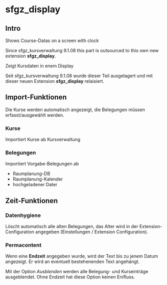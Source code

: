 # sfgz_display
## Intro
Shows Course-Datas on a screen with clock

Since sfgz_kursverwaltung 9.1.08 this part is outsourced to this own new extension **sfgz_display**.


Zeigt Kursdaten in enem Display

Seit sfgz_kursverwaltung 9.1.08 wurde dieser Teil ausgelagert und mit dieser neuen Extension **sfgz_display** relaisiert.

## Import-Funktionen
Die Kurse werden automatisch angezeigt, die Belegungen müssen erfasst/ausgewählt werden.

### Kurse
Importiert Kurse ab Kursverwaltung
### Belegungen
Importiert Vorgabe-Belegungen ab 
- Raumplanung-DB
- Raumplanung-Kalender
- hochgeladener Datei


## Zeit-Funktionen

### Datenhygiene
Löscht automatisch alle alten Belegungen, das Alter wird in der Extension-Configuration angegeben (Einstellungen / Extension Configuration).

### Permacontent
Wenn eine **Endzeit** angegeben wurde, wird der Text bis zu jenem Datum angezeigt. Er wird an eventuell bestehenenden Text angehängt. 

Mit der Option *Ausblenden* werden alle Belegung- und Kurseinträge ausgeblendet. Ohne Endzeit hat diese Option keinen Enifluss.
